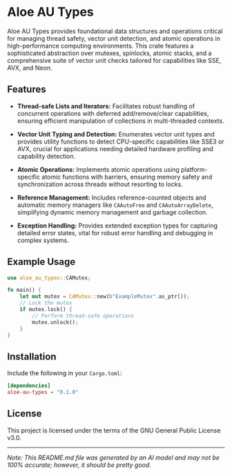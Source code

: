 # Aloe AU Types

Aloe AU Types provides foundational data structures and operations critical for managing thread safety, vector unit detection, and atomic operations in high-performance computing environments. This crate features a sophisticated abstraction over mutexes, spinlocks, atomic stacks, and a comprehensive suite of vector unit checks tailored for capabilities like SSE, AVX, and Neon.

## Features

- **Thread-safe Lists and Iterators:** Facilitates robust handling of concurrent operations with deferred add/remove/clear capabilities, ensuring efficient manipulation of collections in multi-threaded contexts.

- **Vector Unit Typing and Detection:** Enumerates vector unit types and provides utility functions to detect CPU-specific capabilities like SSE3 or AVX, crucial for applications needing detailed hardware profiling and capability detection.

- **Atomic Operations:** Implements atomic operations using platform-specific atomic functions with barriers, ensuring memory safety and synchronization across threads without resorting to locks.

- **Reference Management:** Includes reference-counted objects and automatic memory managers like `CAAutoFree` and `CAAutoArrayDelete`, simplifying dynamic memory management and garbage collection.

- **Exception Handling:** Provides extended exception types for capturing detailed error states, vital for robust error handling and debugging in complex systems.

## Example Usage

```rust
use aloe_au_types::CAMutex;

fn main() {
    let mut mutex = CAMutex::new(b"ExampleMutex".as_ptr());
    // Lock the mutex
    if mutex.lock() {
        // Perform thread-safe operations
        mutex.unlock();
    }
}
```

## Installation

Include the following in your `Cargo.toml`:

```toml
[dependencies]
aloe-au-types = "0.1.0"
```

## License

This project is licensed under the terms of the GNU General Public License v3.0.

---

*Note: This README.md file was generated by an AI model and may not be 100% accurate; however, it should be pretty good.*
